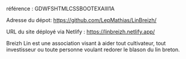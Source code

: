 référence : GDWFSHTMLCSSBOOTEXAIII1A

Adresse du dépot: https://github.com/LepMathias/LinBreizh/

URL du site déployé via Netlify : https://linbreizh.netlify.app/



Breizh Lin est une association visant à aider tout cultivateur, tout investisseur ou toute personne voulant redorer le blason du lin breton.


